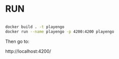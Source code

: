 
# RUN

```sh

docker build . -t playengo
docker run --name playengo -p 4200:4200 playengo

```

Then go to:

http://localhost:4200/
